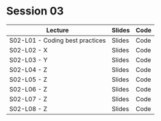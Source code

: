 # Session 03

|Lecture|Slides|Code|
|-----|-----|-----|
|S02-L01 - Coding best practices | Slides | Code |
|S02-L02 - X | Slides | Code |
|S02-L03 - Y | Slides | Code |
|S02-L04 - Z | Slides | Code |
|S02-L05 - Z | Slides | Code |
|S02-L06 - Z | Slides | Code |
|S02-L07 - Z | Slides | Code |
|S02-L08 - Z | Slides | Code |
